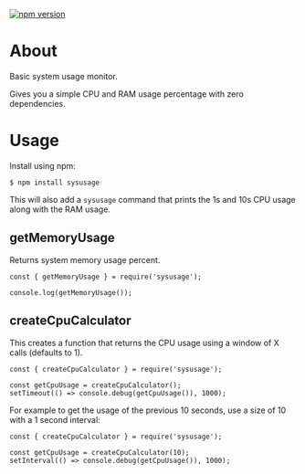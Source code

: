 [![npm version](https://img.shields.io/npm/v/sysusage.svg?logo=npm)](https://www.npmjs.com/package/sysusage)

# About

Basic system usage monitor.

Gives you a simple CPU and RAM usage percentage with zero dependencies.

# Usage

Install using npm:

```
$ npm install sysusage
```

This will also add a `sysusage` command that prints the 1s and 10s CPU usage along with the RAM usage.

## getMemoryUsage

Returns system memory usage percent.

```
const { getMemoryUsage } = require('sysusage');

console.log(getMemoryUsage());
```

## createCpuCalculator

This creates a function that returns the CPU usage using a window of X calls (defaults to 1).

```
const { createCpuCalculator } = require('sysusage');

const getCpuUsage = createCpuCalculator();
setTimeout(() => console.debug(getCpuUsage()), 1000);
```

For example to get the usage of the previous 10 seconds, use a size of 10 with a 1 second interval:

```
const { createCpuCalculator } = require('sysusage');

const getCpuUsage = createCpuCalculator(10);
setInterval(() => console.debug(getCpuUsage()), 1000);
```
